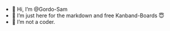 - 👋 Hi, I’m @Gordo-Sam
- 👀 I’m just here for the markdown and free Kanband-Boards 😇
- 🌱 I’m not a coder.

<!---
Gordo-Sam/Gordo-Sam is a ✨ special ✨ repository because its `README.md` (this file) appears on your GitHub profile.
You can click the Preview link to take a look at your changes.
--->
